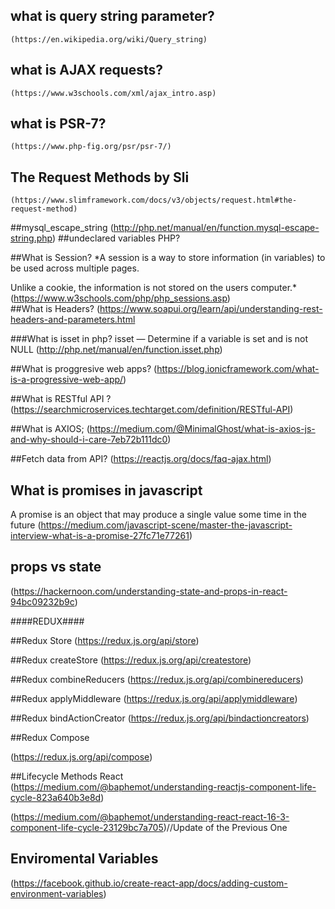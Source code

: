 ## what is query string parameter?
    (https://en.wikipedia.org/wiki/Query_string)
## what is AJAX requests?
    (https://www.w3schools.com/xml/ajax_intro.asp)
## what is PSR-7?
    (https://www.php-fig.org/psr/psr-7/)
## The Request Methods by Sli
    (https://www.slimframework.com/docs/v3/objects/request.html#the-request-method)
##mysql_escape_string
    (http://php.net/manual/en/function.mysql-escape-string.php)
##undeclared variables PHP?

##What is Session?
*A session is a way to store information (in variables) to be used across multiple pages.

Unlike a cookie, the information is not stored on the users computer.*
    (https://www.w3schools.com/php/php_sessions.asp)    
##What is Headers?
    (https://www.soapui.org/learn/api/understanding-rest-headers-and-parameters.html

###What is isset in php?
isset — Determine if a variable is set and is not NULL
    (http://php.net/manual/en/function.isset.php)

##What is proggresive web apps?
    (https://blog.ionicframework.com/what-is-a-progressive-web-app/)

##What is RESTful API ?
    (https://searchmicroservices.techtarget.com/definition/RESTful-API)

##What is AXIOS;
    (https://medium.com/@MinimalGhost/what-is-axios-js-and-why-should-i-care-7eb72b111dc0)

##Fetch data from API?
    (https://reactjs.org/docs/faq-ajax.html)

## What is promises in javascript
A promise is an object that may produce a single value some time in the future
 (https://medium.com/javascript-scene/master-the-javascript-interview-what-is-a-promise-27fc71e77261)

## props vs state 
(https://hackernoon.com/understanding-state-and-props-in-react-94bc09232b9c)

####REDUX####

##Redux Store
(https://redux.js.org/api/store)

##Redux createStore
(https://redux.js.org/api/createstore)

##Redux combineReducers
(https://redux.js.org/api/combinereducers)

##Redux applyMiddleware
(https://redux.js.org/api/applymiddleware)

##Redux bindActionCreator
(https://redux.js.org/api/bindactioncreators)

##Redux Compose

(https://redux.js.org/api/compose)
 
 ##Lifecycle Methods React
 (https://medium.com/@baphemot/understanding-reactjs-component-life-cycle-823a640b3e8d)

 (https://medium.com/@baphemot/understanding-react-react-16-3-component-life-cycle-23129bc7a705)//Update of the Previous One

 ## Enviromental Variables

 (https://facebook.github.io/create-react-app/docs/adding-custom-environment-variables)